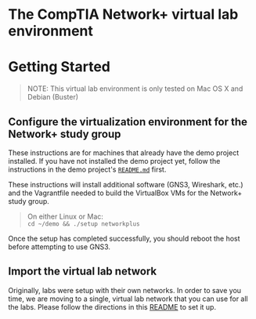 # The CompTIA Network+ virtual lab environment

# Getting Started
> NOTE: This virtual lab environment is only tested on Mac OS X and Debian (Buster)

## Configure the virtualization environment for the Network+ study group
These instructions are for machines that already have the demo project installed.  If you have not installed the demo project yet, follow the instructions in the demo project's [```README.md```](https://github.com/dmbrownlee/demo/blob/main/README.md) first.

These instructions will install additional software (GNS3, Wireshark, etc.) and the Vagrantfile needed to build the VirtualBox VMs for the Network+ study group.

> On either Linux or Mac:  
> ```cd ~/demo && ./setup networkplus```  

Once the setup has completed successfully, you should reboot the host before attempting to use GNS3.

## Import the virtual lab network
Originally, labs were setup with their own networks.  In order to save you time, we are moving to a single, virtual lab network that you can use for all the labs.  Please follow the directions in this [README](https://github.com/dmbrownlee/demo/blob/main/networkplus/labfiles/README.md) to set it up.

